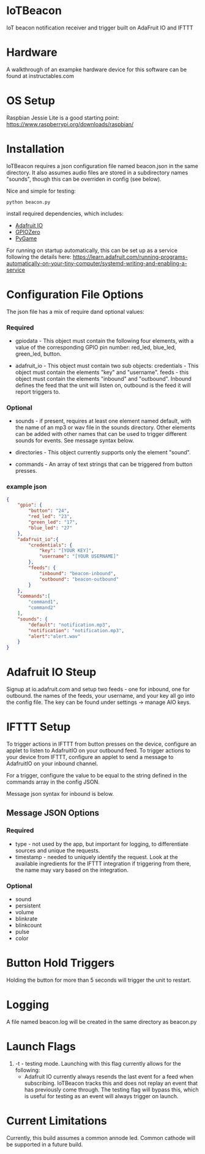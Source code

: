 # IoTBeacon
IoT beacon notification receiver and trigger built on AdaFruit IO and IFTTT

# Hardware
A walkthrough of an exampke hardware device for this software can be found at instructables.com

# OS Setup

Raspbian Jessie Lite is a good starting point: https://www.raspberrypi.org/downloads/raspbian/



# Installation

IoTBeacon requires a json configuration file named beacon.json in the same directory. It also assumes audio files are stored in a subdirectory names "sounds", though this can be overriden in config (see below).

Nice and simple for testing:
```
python beacon.py
```
install required dependencies, which includes:
+ [Adafruit IO](https://github.com/adafruit/io-client-python)
+ [GPIOZero](https://gpiozero.readthedocs.io/en/stable/)
+ [PyGame](https://www.pygame.org/)


For running on startup automatically, this can be set up as a service following the details here: https://learn.adafruit.com/running-programs-automatically-on-your-tiny-computer/systemd-writing-and-enabling-a-service

# Configuration File Options

The json file has a mix of require dand optional values:

### Required

+ gpiodata - This object must contain the following four elements, with a value of the corresponding GPIO pin number: red_led, blue_led, green_led, button.

+ adafruit_io - This object must contain two sub objects: credentials - This object must contain the elements "key" and "username". feeds - this object must contain the elements "inbound" and "outbound". Inbound defines the feed that the unit will listen on, outbound is the feed it will report triggers to. 

### Optional

+ sounds - if present, requires at least one element named default, with the name of an mp3 or wav file in the sounds directory. Other elements can be added with other names that can be used to trigger different sounds for events. See message syntax below. 

+ directories - This object currently supports only the element "sound". 

+ commands - An array of text strings that can be triggered from button presses.

### example json

```json
{
	"gpio": {
		"button": "24",
		"red_led": "23",
		"green_led": "17",
		"blue_led": "27"
	},
	"adafruit_io":{
		"credentials": {
			"key": "[YOUR KEY]",
			"username": "[YOUR USERNAME]"
		},
		"feeds": {
			"inbound": "beacon-inbound",
			"outbound": "beacon-outbound"
		}
	},
	"commands":[
		"command1",
		"command2"
	],
	"sounds": {
		"default": "notification.mp3",
		"notification": "notification.mp3",
		"alert":"alert.wav"
	}
}
```
# Adafruit IO Steup

Signup at io.adafruit.com and setup two feeds - one for inbound, one for outbound. the names of the feeds, your username, and your key all go into the config file. The key can be found under settings -> manage AIO keys.

# IFTTT Setup

To trigger actions in IFTTT from button presses on the device, configure an applet to listen to AdafruitIO on your outbound feed. To trigger actions to your device from IFTTT, configure an applet to send a message to AdafruitIO on your inbound channel. 

For a trigger, configure the value to be equal to the string defined in the commands array in the config JSON.

Message json syntax for inbound is below.

## Message JSON Options 

### Required

+ type - not used by the app, but important for logging, to differentiate sources and unique the requests.
+ timestamp - needed to uniquely identify the request. Look at the available ingredients for the IFTTT integration if triggering from there, the name may vary based on the integration.

### Optional
+ sound
+ persistent
+ volume
+ blinkrate
+ blinkcount
+ pulse
+ color

# Button Hold Triggers

Holding the button for more than 5 seconds will trigger the unit to restart. 

# Logging

A file named beacon.log will be created in the same directory as beacon.py

# Launch Flags

1. -t - testing mode. Launching with this flag currently allows for the following:
	+ Adafruit IO currently always resends the last event for a feed when subscribing. IoTBeacon tracks this and does not replay an event that has previously come through. The testing flag will bypass this, which is useful for testing as an event will always trigger on launch.

# Current Limitations

Currently, this build assumes a common annode led. Common cathode will be supported in a future build. 
